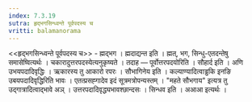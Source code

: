 ```yaml
---
index: 7.3.19
sutra: हृद्भगसिन्ध्वन्ते पूर्वपदस्य च
vritti: balamanorama
---
```


<<हृद्भगसिन्ध्वन्ते पूर्वपदस्य च>> - ह्मद्भग । ह्मदाद्यन्त इति । ह्मत्, भग, सिन्धु-एतदन्तेषु समासेष्वित्यर्थः । चकारादुत्तरपदस्येत्यनुकृष्यते । तदाह — पूर्वोत्तरपदयोरिति । सौहार्द इति । अणि उभयपदादिवृद्धिः । ऋकारस्य तु आकारो रपरः । सौभागिनेय इति । कल्याण्यादित्वाड्ढकि इनङि उबयपदादिवृद्धिरिति भावः । एतत्प्रसह्गादेव इदं सूत्रमत्रोपन्यस्तम्  । "महते सौभगाय" इत्यत्र तु उद्गात्रादित्वाद्भावे अञ् । उत्तरपदादिवृद्ध्यभावश्छान्दसः । सिन्धव इति । अआआ इत्यर्थः । 